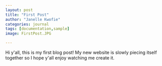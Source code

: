```yaml
---
layout: post
title: "First Post"
author: "Janelle Kwofie"
categories: journal
tags: [documentation,sample]
image: FirstPost.JPG

---
```


Hi y'all, this is my first blog post! My new website is slowly piecing itself together so I hope y'all enjoy watching me create it. 
